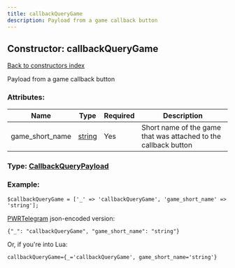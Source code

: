 ```yaml
---
title: callbackQueryGame
description: Payload from a game callback button
---
```

## Constructor: callbackQueryGame  
[Back to constructors index](index.md)



Payload from a game callback button

### Attributes:

| Name     |    Type       | Required | Description |
|----------|---------------|----------|-------------|
|game\_short\_name|[string](../types/string.md) | Yes|Short name of the game that was attached to the callback button|



### Type: [CallbackQueryPayload](../types/CallbackQueryPayload.md)


### Example:

```
$callbackQueryGame = ['_' => 'callbackQueryGame', 'game_short_name' => 'string'];
```  

[PWRTelegram](https://pwrtelegram.xyz) json-encoded version:

```
{"_": "callbackQueryGame", "game_short_name": "string"}
```


Or, if you're into Lua:  


```
callbackQueryGame={_='callbackQueryGame', game_short_name='string'}

```



